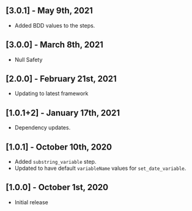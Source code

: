 ## [3.0.1] - May 9th, 2021

* Added BDD values to the steps.


## [3.0.0] - March 8th, 2021

* Null Safety


## [2.0.0] - February 21st, 2021

* Updating to latest framework


## [1.0.1+2] - January 17th, 2021

* Dependency updates.


## [1.0.1] - October 10th, 2020

* Added `substring_variable` step.
* Updated to have default `variableName` values for `set_date_variable`.


## [1.0.0] - October 1st, 2020

* Initial release
